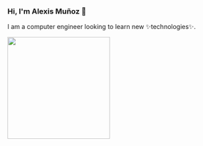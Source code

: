 ### Hi, I'm Alexis Muñoz 👋 

I am a computer engineer looking to learn new ✨technologies✨.

<img align='center' src="https://media0.giphy.com/media/v1.Y2lkPTc5MGI3NjExdWRhMHZkeWdnbjRrZ3d3MWgxcnBmYndsaXRuYTNnbHVvcDl0NDR3diZlcD12MV9pbnRlcm5hbF9naWZfYnlfaWQmY3Q9Zw/QNFhOolVeCzPQ2Mx85/giphy.gif" width="230" />
<!--
**AlexisN1ght/AlexisN1ght** is a ✨ _special_ ✨ repository because its `README.md` (this file) appears on your GitHub profile.

Here are some ideas to get you started:

- 🔭 I’m currently working on ...
- 🌱 I’m currently learning ...
- 👯 I’m looking to collaborate on ...
- 🤔 I’m looking for help with ...
- 💬 Ask me about ...
- 📫 How to reach me: ...
- 😄 Pronouns: ...
- ⚡ Fun fact: ...
-->
